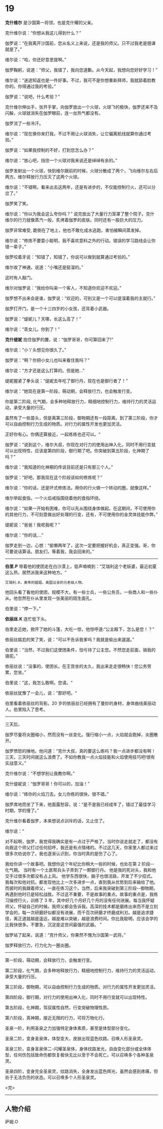# 19

**克什维尔** 是沙国第一将领，也是克什耀的父亲。

克什维尔说：“你想从我这儿得到什么？”

伽罗说：“在我离开沙国前，您从名义上来说，还是我的师父。只不过我老是翘课就是了。”

维尔说：“哈，你还好意思提啊。”

伽罗鞠躬，说道：“师父，我错了，我向您道歉。从今天起，我想向您好好学习！”

维尔说：“迷途知返也是一件好事。不过，我可不是你想重新拜师，我就舔着脸教你的。你得通过我的考验。”

伽罗说：“说吧，什么考验？”

克什维尔伸出手，张开手掌，向伽罗放出一个火球，火球飞的极快，伽罗还来不及闪躲，火球就消失在伽罗眼前，连一丝热气都没有。

伽罗流了一些冷汗。

维尔说：“现在换你来打我，不过不用让火球消失，让它偏离航线就算你通过考验。”

伽罗说：“如果我控制的不好，打到您怎么办？”

维尔说：“放心吧，挡住一个火球对我来说还是绰绰有余的。”

伽罗发射出一个火球，快到维尔跟前的时候，火球分散成了两个，飞向维尔左右后两方。维尔释放行力压灭了这两个火球。

维尔说：“不错啊，看来出去这两年，还是有进步的，不仅能控制行火，还可以分岔了。”

伽罗笑了笑。

维尔说：“你以为我会这么夸你吗？” 说完放出了大量行力笼罩了整个院子。克什维尔的行力就像蒸汽一般，炙烤着伽罗的皮肤。同时还有一股巨大的压力。

伽罗非常难受, 跪倒在了地上，他也不敢化成水逃跑，害怕被瞬间蒸发掉。

维尔说：“修炼不要耍小聪明，我不喜欢意料之外的行动。错误的学习路线会让你错一辈子。”

伽罗咬着牙说：“知错了，知错了，你说可以做到就算通过考验的。”

维尔收了神通，说道：“小嘴还是挺溜的。”

这时有人敲门。

维尔对伽罗说：“我给你叫来一个客人，不知道你欢迎不欢迎。”

伽罗想不出来会是谁，伽罗说：“欢迎的，可别又是一个可以提溜着我的主就行。”

伽罗打开门，是一个十三四岁的小女孩，还背着小武器。

伽罗说：“缇妮儿？天哪，长这么高了！”

维尔说：“乖女儿，你到了！”

**克什缇妮** 抱住伽罗的腰，说：“伽罗哥哥，你可算回来了!”

维尔说：“小丫头想见你很久了。”

伽罗说：“啊？你把小女儿也叫来看住我吗？”

维尔说：“方才还是这么打算的。但是她...”

缇妮握紧了拳头说：“缇妮去年吃了御行丹，现在也是御行者了！”

维尔说：“她现在是第一阶段，萌动期，会释放行力，也会触发行变。

你是第二阶段, 化气期，会多种地释放行力，精细地控制行力，维持行力的灵活运动，承受大量的行压。

虽然有了一些苗头，但是离第三阶段，御物期还有一段距离。到了第三阶段，你才可以自由控制行力生成的物质。对行力的属性开发也更加灵活。

正好你有心。你俩还算接近，一起练练也还可以。“

伽罗说：“说到这个，维尔大叔，你现在对行力的使用出神入化，同时不用行变就可以出现特性，应该是第四阶段，御行期了吧。你突破到第五阶段，化神期了吗？”

维尔说：“我知道的化神期的传说目前还是只有那三个人。”

伽罗说：“好吧，那我现在这个阶段该如何修炼呢？”

维尔说：“你的话，还是环式修炼法。用你的行火做一个转动的圈，就像这样。”

维尔举起食指，一个火焰戒指围绕着他的食指环绕。

维尔说：“如果一开始有困难，你可以先从围绕身体做起。在这期间，不可使用你的其他行力，不可刻意做出好处理的行变，还有，不可使用你的金灵体技能作弊。”

缇妮说：“爸爸！我呢我呢？”

维尔说：“你的话,...”

伽罗走到一边，心想：“偷懒两年了，这次一定要把握好机会，真正变强。哥，你可要说话算话。朋友们，等着我，我会回来的。”

---

**伯里.P** 带着他的使团走在白沙漠上，低声喃喃到：“艾瑞利这个老妖婆，最近初夏这么热，居然派我来这种地方。“

    艾瑞利.K，奥帝的姐姐，奥国议会的元老级人物。

他回头看了看他的使团，规模不大，有一些士兵，一些公务员，一些商人和一些仆从。他忽然在仆从里发现一张美丽的陌生面孔。

伯里说：“停一下。”

**依丽丝.K** 连忙低下头。

伯里走近她，掀开了她的斗篷，大吃一惊，他惊呼道:“公主殿下，怎么是您！？”

依丽丝尴尬的笑了笑，说：“可以不告诉我爹吗？我就是偷出来遛遛。”

伯里说：“当然，不过我们这使团条件，怕亏待了公主您。不然您走前面，骑我的骆驼。”

依丽丝说：“没事的，使团长。在王宫坐的太久，我出来走走很畅快！您公务劳累，您坐。”

伯里说：”这，我怎么敢啊。您请。“

依丽丝犹豫了一会儿，说：”那好吧。“

伯里看着依丽丝的背影。20 岁的依丽丝已经拥有了曼妙的身材，身体曲线美丽动人。伯里陷入了思考。

---

三天后，

伽罗尽量将炎圈缩小，然而没有一丝变化。强行缩小一点，火焰就会跑掉，炎圈散开。

伽罗愤怒的捶地。他问道：“克什大叔，真的要这么练吗？我一点进步都没有啊！三天，三天时间就这么浪费了。不如你教我一点火焰技能和火焰使用技巧吧!很有实战意义。”

克什维尔说：“不想学别让我教你啊。”

克什缇妮说：“伽罗哥哥！你可以的，加油！”

维尔说：“练你的火焰刀去。女儿你练的很快，很不错。”

伽罗席地而坐了下来，他面露愁容，说：“是不是我已经成年了，错过了最佳学习时期，学的慢了。”

克什维尔看着伽罗，本来想说点训斥的话，又止住了。

维尔说：“

对不起啊，伽罗，我觉得我确实是有一点过于严格了。当时你说走就走了，都没有向我这个师父打过任何招呼，我还是有点情绪的。不过这几天，你家里人都过来过很多次劝说你了。我也逐渐认识到，你当时真的是伤了心了。

我给你讲一个故事吧。我想你这个年纪比你稍大一些的时候，也处在第 2 阶段--化气期。 当时有一个土匪帮兵头子弄到了一颗御行丹。 他是我的死对头，我和他交手过很多次都没有占上风。 他学东西很快，脑子也很活路，开发了不少招式。我每次和他对抗，都发现他比上一次多进步一点，直到我从优势到后来输给了他。而彼时的我跟着师父，一直在练习这个。当然，后来我突破到第三阶段--御物期，再遇到他时已是轻松战胜。不过这不重要，不是故事的重点。故事的重点是，我练习操控行火，训练了 3 年，其中好几个月好几个月的没有任何进展。每当我怀疑师父，怀疑自己的时候。我师父都会告诉我。高深的技术都是磨练出来而不是立刻学会的，每一次研磨好似都没有进展，而千百次研磨才终磨成利刃。越是追求捷径，离正道就越是遥远，越是难以突破，越是浪费时间。你比我聪明，应该会学的比我快很多。不要急，沉淀是这世间最强的武器。
”

伽罗站了起来，说道：“克什师父，你果然不愧为沙国第一武将。”

伽罗释放行力，行力化为一圈炎圈。

---



第一阶段，萌动期，会释放行力，会触发行变。

第二阶段，化气期，会多种地释放行力，精细地控制行力，维持行力的灵活运动，承受大量的行压。

第三阶段，御物期，可以自由控制行力生成的物质。对行力的属性开发更加灵活。

第四阶段，御行期，对行力的使用出神入化，同时不用行变就可以出现特性。

第五阶段，化神期，驾驭属性自然，行变突破物理性质。

第六阶段，真神期，接近无限的行力，可将万物化行。

圣泉一阶，利用圣泉之力加强特定身体素质，甚至是体型部分变化。

圣泉二阶，变身圣泉体，体型变大，皮肤出现蓝色纹路。召唤人形圣泉灵。

圣泉三阶，变身圣泉体二-闪耀圣泉体，身体纹路发光，自由变化部分或全体体型，任何伤包括致命伤都恢复极快无比以至于不会死亡。可以召唤多个各种圣泉灵。

圣泉四阶，变身完全圣泉灵，纹路消失，全身发出蓝色辉光，虽然会感到疼痛，但处于无法负伤的状态。可以召唤多个人形圣泉灵。

<完>

---

## 人物介绍

萨姆.O
